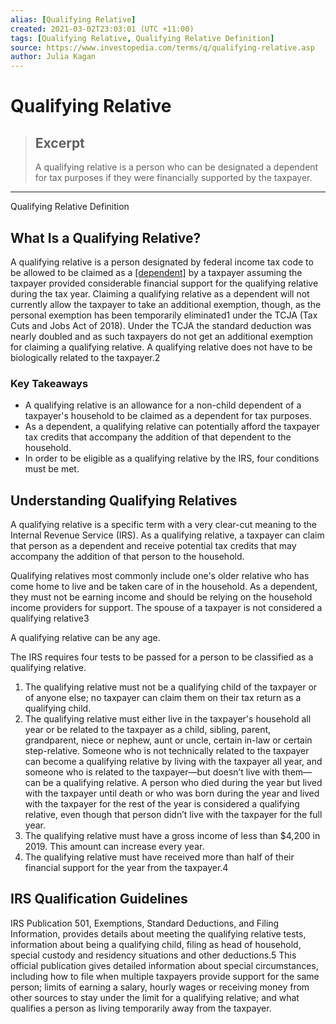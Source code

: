 ```yaml
---
alias: [Qualifying Relative]
created: 2021-03-02T23:03:01 (UTC +11:00)
tags: [Qualifying Relative, Qualifying Relative Definition]
source: https://www.investopedia.com/terms/q/qualifying-relative.asp
author: Julia Kagan
---
```


# Qualifying Relative

> ## Excerpt
> A qualifying relative is a person who can be designated a dependent for tax purposes if they were financially supported by the taxpayer.

---

Qualifying Relative Definition
## What Is a Qualifying Relative?

A qualifying relative is a person designated by federal income tax code to be allowed to be claimed as a [[dependent]](https://www.investopedia.com/terms/d/dependent.asp) by a taxpayer assuming the taxpayer provided considerable financial support for the qualifying relative during the tax year. Claiming a qualifying relative as a dependent will not currently allow the taxpayer to take an additional exemption, though, as the personal exemption has been temporarily eliminated1 under the TCJA (Tax Cuts and Jobs Act of 2018). Under the TCJA the standard deduction was nearly doubled and as such taxpayers do not get an additional exemption for claiming a qualifying relative. A qualifying relative does not have to be biologically related to the taxpayer.2

### Key Takeaways

-   A qualifying relative is an allowance for a non-child dependent of a taxpayer's household to be claimed as a dependent for tax purposes.
-   As a dependent, a qualifying relative can potentially afford the taxpayer tax credits that accompany the addition of that dependent to the household.
-   In order to be eligible as a qualifying relative by the IRS, four conditions must be met.

## Understanding Qualifying Relatives

A qualifying relative is a specific term with a very clear-cut meaning to the Internal Revenue Service (IRS). As a qualifying relative, a taxpayer can claim that person as a dependent and receive potential tax credits that may accompany the addition of that person to the household.

Qualifying relatives most commonly include one's older relative who has come home to live and be taken care of in the household. As a dependent, they must not be earning income and should be relying on the household income providers for support. The spouse of a taxpayer is not considered a qualifying relative3

A qualifying relative can be any age.

The IRS requires four tests to be passed for a person to be classified as a qualifying relative.

1.  The qualifying relative must not be a qualifying child of the taxpayer or of anyone else; no taxpayer can claim them on their tax return as a qualifying child.
2.  The qualifying relative must either live in the taxpayer's household all year or be related to the taxpayer as a child, sibling, parent, grandparent, niece or nephew, aunt or uncle, certain in-law or certain step-relative. Someone who is not technically related to the taxpayer can become a qualifying relative by living with the taxpayer all year, and someone who is related to the taxpayer—but doesn’t live with them—can be a qualifying relative. A person who died during the year but lived with the taxpayer until death or who was born during the year and lived with the taxpayer for the rest of the year is considered a qualifying relative, even though that person didn’t live with the taxpayer for the full year.
3.  The qualifying relative must have a gross income of less than $4,200 in 2019. This amount can increase every year.
4.  The qualifying relative must have received more than half of their financial support for the year from the taxpayer.4

## IRS Qualification Guidelines

IRS Publication 501, Exemptions, Standard Deductions, and Filing Information, provides details about meeting the qualifying relative tests, information about being a qualifying child, filing as head of household, special custody and residency situations and other deductions.5 This official publication gives detailed information about special circumstances, including how to file when multiple taxpayers provide support for the same person; limits of earning a salary, hourly wages or receiving money from other sources to stay under the limit for a qualifying relative; and what qualifies a person as living temporarily away from the taxpayer.
